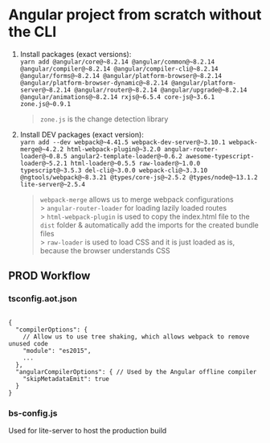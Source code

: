 # Angular project from scratch without the CLI

1. Install packages (exact versions): <br/>
   `yarn add @angular/core@~8.2.14 @angular/common@~8.2.14 @angular/compiler@~8.2.14 @angular/compiler-cli@~8.2.14 @angular/forms@~8.2.14 @angular/platform-browser@~8.2.14 @angular/platform-browser-dynamic@~8.2.14 @angular/platform-server@~8.2.14 @angular/router@~8.2.14 @angular/upgrade@~8.2.14 @angular/animations@~8.2.14 rxjs@~6.5.4 core-js@~3.6.1 zone.js@~0.9.1`

   > `zone.js` is the change detection library

2. Install DEV packages (exact version): <br/>
   `yarn add --dev webpack@~4.41.5 webpack-dev-server@~3.10.1 webpack-merge@~4.2.2 html-webpack-plugin@~3.2.0 angular-router-loader@~0.8.5 angular2-template-loader@~0.6.2 awesome-typescript-loader@~5.2.1 html-loader@~0.5.5 raw-loader@~1.0.0 typescript@~3.5.3 del-cli@~3.0.0 webpack-cli@~3.3.10 @ngtools/webpack@~8.3.21 @types/core-js@~2.5.2 @types/node@~13.1.2 lite-server@~2.5.4`

   > `webpack-merge` allows us to merge webpack configurations <br/> > `angular-router-loader` for loading lazily loaded routes <br/> > `html-webpack-plugin` is used to copy the index.html file to the `dist` folder & automatically add the imports for the created bundle files <br/> > `raw-loader` is used to load CSS and it is just loaded as is, because the browser understands CSS <br/>

## PROD Workflow

### tsconfig.aot.json

<code>
{
  "compilerOptions": {
    // Allow us to use tree shaking, which allows webpack to remove unused code
    "module": "es2015",
    ...
  },
  "angularCompilerOptions": { // Used by the Angular offline compiler
    "skipMetadataEmit": true
  }
}
</code>

### bs-config.js

Used for lite-server to host the production build
